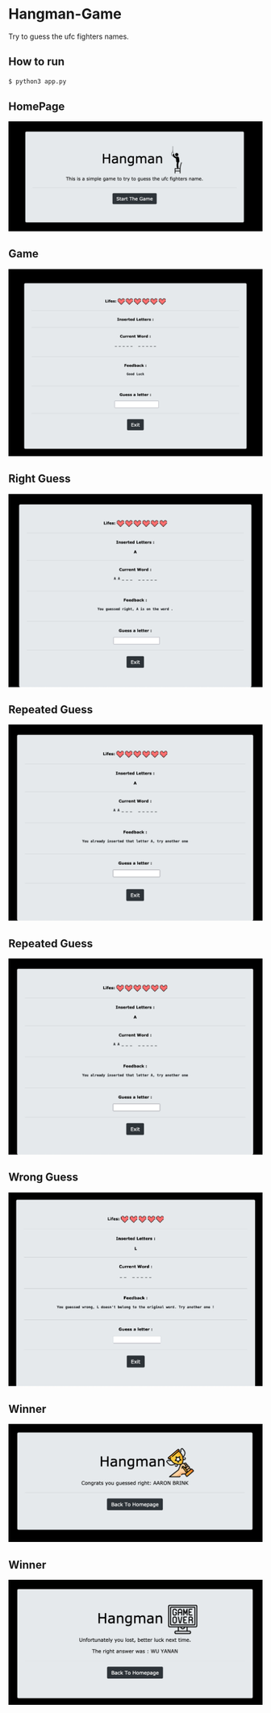 # Hangman-Game 
Try to guess the ufc fighters names.
## How to run
  
```sh
$ python3 app.py
```

## HomePage
![Screenshot](images/homepage.png)

## Game
![Screenshot](images/hangman.png)

## Right Guess
![Screenshot](images/right.png)

## Repeated Guess 
![Screenshot](images/repeated.png)

## Repeated Guess 
![Screenshot](images/repeated.png)

## Wrong Guess 
![Screenshot](images/wrong.png)

## Winner  
![Screenshot](images/winner.png)

## Winner  
![Screenshot](images/loser.png)
